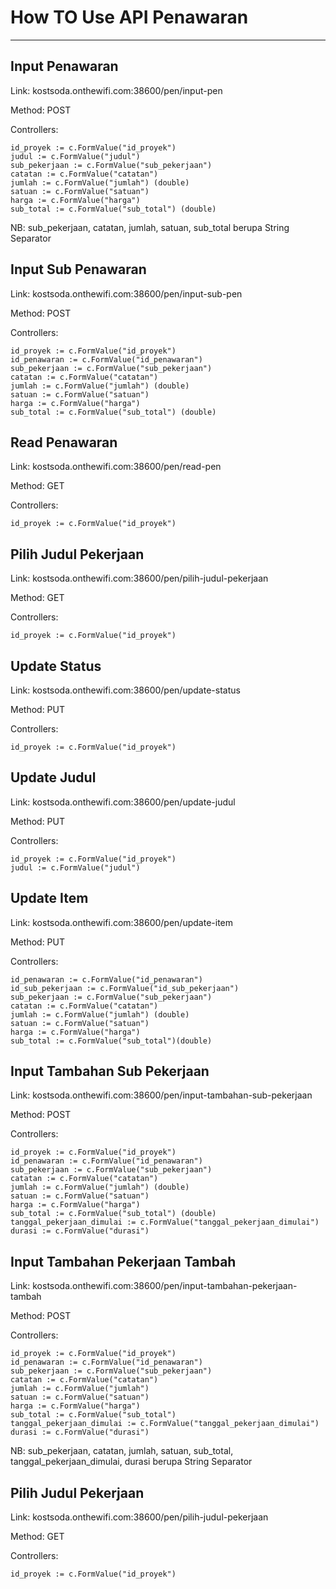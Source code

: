# How TO Use API Penawaran
__________
##  Input Penawaran

Link: kostsoda.onthewifi.com:38600/pen/input-pen

Method: POST

Controllers:

    id_proyek := c.FormValue("id_proyek")
	judul := c.FormValue("judul")
	sub_pekerjaan := c.FormValue("sub_pekerjaan")
	catatan := c.FormValue("catatan")
	jumlah := c.FormValue("jumlah") (double)
	satuan := c.FormValue("satuan")
	harga := c.FormValue("harga")
	sub_total := c.FormValue("sub_total") (double)

NB: sub_pekerjaan, catatan, jumlah, satuan, sub_total berupa String Separator

##  Input Sub Penawaran

Link: kostsoda.onthewifi.com:38600/pen/input-sub-pen

Method: POST

Controllers:

    id_proyek := c.FormValue("id_proyek")
	id_penawaran := c.FormValue("id_penawaran")
	sub_pekerjaan := c.FormValue("sub_pekerjaan")
	catatan := c.FormValue("catatan")
	jumlah := c.FormValue("jumlah") (double)
	satuan := c.FormValue("satuan")
	harga := c.FormValue("harga")
	sub_total := c.FormValue("sub_total") (double)

##  Read Penawaran

Link: kostsoda.onthewifi.com:38600/pen/read-pen

Method: GET

Controllers:

    id_proyek := c.FormValue("id_proyek")

##  Pilih Judul Pekerjaan

Link: kostsoda.onthewifi.com:38600/pen/pilih-judul-pekerjaan

Method: GET

Controllers:

    id_proyek := c.FormValue("id_proyek")

##  Update Status

Link: kostsoda.onthewifi.com:38600/pen/update-status

Method: PUT

Controllers:

    id_proyek := c.FormValue("id_proyek")

##  Update Judul

Link: kostsoda.onthewifi.com:38600/pen/update-judul

Method: PUT

Controllers:

    id_proyek := c.FormValue("id_proyek")
    judul := c.FormValue("judul")

##  Update Item

Link: kostsoda.onthewifi.com:38600/pen/update-item

Method: PUT

Controllers:

    id_penawaran := c.FormValue("id_penawaran")
	id_sub_pekerjaan := c.FormValue("id_sub_pekerjaan")
	sub_pekerjaan := c.FormValue("sub_pekerjaan")
	catatan := c.FormValue("catatan")
	jumlah := c.FormValue("jumlah") (double)
	satuan := c.FormValue("satuan")
	harga := c.FormValue("harga")
	sub_total := c.FormValue("sub_total")(double)

##  Input Tambahan Sub Pekerjaan

Link: kostsoda.onthewifi.com:38600/pen/input-tambahan-sub-pekerjaan

Method: POST

Controllers:

    id_proyek := c.FormValue("id_proyek")
	id_penawaran := c.FormValue("id_penawaran")
	sub_pekerjaan := c.FormValue("sub_pekerjaan")
	catatan := c.FormValue("catatan")
	jumlah := c.FormValue("jumlah") (double)
	satuan := c.FormValue("satuan")
	harga := c.FormValue("harga")
	sub_total := c.FormValue("sub_total") (double)
	tanggal_pekerjaan_dimulai := c.FormValue("tanggal_pekerjaan_dimulai")
	durasi := c.FormValue("durasi")

##  Input Tambahan Pekerjaan Tambah

Link: kostsoda.onthewifi.com:38600/pen/input-tambahan-pekerjaan-tambah

Method: POST

Controllers:

    id_proyek := c.FormValue("id_proyek")
	id_penawaran := c.FormValue("id_penawaran")
	sub_pekerjaan := c.FormValue("sub_pekerjaan")
	catatan := c.FormValue("catatan")
	jumlah := c.FormValue("jumlah")
	satuan := c.FormValue("satuan")
	harga := c.FormValue("harga")
	sub_total := c.FormValue("sub_total")
	tanggal_pekerjaan_dimulai := c.FormValue("tanggal_pekerjaan_dimulai")
	durasi := c.FormValue("durasi")

NB: sub_pekerjaan, catatan, jumlah, satuan, sub_total, tanggal_pekerjaan_dimulai, durasi berupa String Separator

##  Pilih Judul Pekerjaan

Link: kostsoda.onthewifi.com:38600/pen/pilih-judul-pekerjaan

Method: GET

Controllers:

    id_proyek := c.FormValue("id_proyek")
